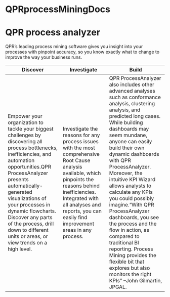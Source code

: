 # QPRprocessMiningDocs


# QPR process analyzer 

QPR’s leading process mining software gives you insight into your processes with pinpoint accuracy, so you know exactly what to change to improve the way your business runs.

| Discover | Investigate | Build |
|--|--|--|
|Empower your organization to tackle your biggest challenges by discovering all process bottlenecks, inefficiencies, and automation opportunities.QPR ProcessAnalyzer presents automatically-generated visualizations of your processes in dynamic flowcharts. Discover any parts of the process, drill down to different units or areas, or view trends on a high level. | Investigate the reasons for any process issues with the most comprehensive Root Cause analysis available, which pinpoints the reasons behind inefficiencies. Integrated with all analyses and reports, you can easily find improvement areas in any process.|QPR ProcessAnalyzer also includes other advanced analyses such as conformance analysis, clustering analysis, and predicted long cases. While building dashboards may seem mundane, anyone can easily build their own dynamic dashboards with QPR ProcessAnalyzer. Moreover, the intuitive KPI Wizard allows analysts to calculate any KPIs you could possibly imagine.“With QPR ProcessAnalyzer dashboards, you see the process and the flow in action, as compared to traditional BI reporting. Process Mining provides the flexible bit that explores but also monitors the right KPIs” –John Gilmartin, JPGAL.|
